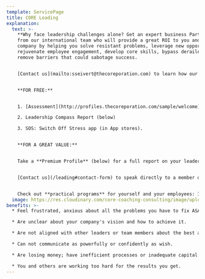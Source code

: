 ```yaml
---
template: ServicePage
title: CORE Leading
explanation:
  text: >-
    **Why face leadership challenges alone? Get an expert business Partner**
    from our international team who will provide a great ROI to you and your
    company by helping you solve resistant problems, leverage new opportunities,
    rejuvenate employee engagement, develop core skills, bypass derailers, and
    remove barriers that could sabotage success. 


    [Contact us](mailto:sseivert@thecoreporation.com) to learn how our data-driven, agile, holistic *Balancing Act* approach will build a solid, systemic strategy, then remove obstacles to its implementation. Get pragmatic diagnostics and processes that will connect the dots of your company's values, vision, and mission--then integrate your efforts to increase effectiveness and optimize results for your business, teams, and yourself.


    **FOR FREE:**


    1. [Assessment](http://profiles.thecoreporation.com/sample/welcome) of your greatest leadership strength and liability

    2. Leadership Compass Report (below)

    3. SOS: Switch Off Stress app (in App stores).


    **FOR A GREAT VALUE:**


    Take a **Premium Profile** (below) for a full report on your leadership strengths & weaknesses. 


    [Contact us](/leading#contact-form) to speak directly to a member of our Core Business Team. 


    Check out **practical programs** for yourself and your employees: Improve Productivity, reduce Procrastination, eliminate Stress, and build core skills to super-charge their effectiveness and your leadership power.
  image: https://res.cloudinary.com/core-coaching-consulting/image/upload/v1629034127/business_high_5s_u2ze7k.jpg
benefits: >-
  * Feel frustrated, anxious about all the problems you have to fix ASAP.

  * Are unclear about your company's vision and how to achieve it.

  * Are not aligned with other leaders or team members about the best actions to take.

  * Can not communicate as powerfully or confidently as wish.

  * Are losing money; have inefficient processes or inadequate capital.

  * You and others are working too hard for the results you get.
---
```

